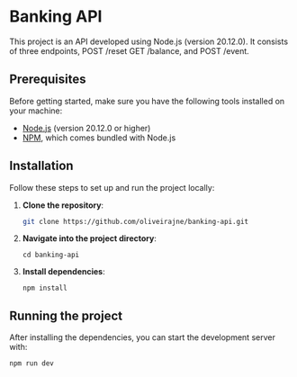 # Banking API

This project is an API developed using Node.js (version 20.12.0). It consists of three endpoints, POST /reset GET /balance, and POST /event.

## Prerequisites

Before getting started, make sure you have the following tools installed on your machine:

- [Node.js](https://nodejs.org/en/) (version 20.12.0 or higher)
- [NPM](https://www.npmjs.com/), which comes bundled with Node.js

## Installation

Follow these steps to set up and run the project locally:

1. **Clone the repository**:

   ```bash
   git clone https://github.com/oliveirajne/banking-api.git
   ```
2. **Navigate into the project directory**:

    ```
    cd banking-api
    ```
3. **Install dependencies**:
    ```
    npm install
    ```

## Running the project

After installing the dependencies, you can start the development server with:
```
npm run dev
```
